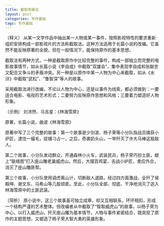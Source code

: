 ```yaml
---
title: 截取改编法
layout: post
categories: 写作基础
tags: 写作基础
---
```


〔释义〕 从某一文学作品中抽出某一人物或某一事件，按照影视特性的要求重新组织安排构成一部影视片的方法称截取法。这种方法适用于长篇小说的改编。它虽然不能反映原著的全貌，但在一般情况下，能保持原作的基本思想。

截取法有两种方式，一种是截取原作中比较完整的事件，构成一部独立而完整的电影故事情节，如从长篇小说《李自成》中截取“双雄会”，集中表现李自成和张献忠又配合又争斗的矛盾冲突。另一种是以原作中某一人物为中心来截取，如从《水浒》中截取“武松”、“鲁智深”等人的故事。

采用截取法进行改编，不论以人物为中心，还是以事件为线索，都必须做到：一要适合电影、电视的艺术形式；二要努力反映原作思想和风格；三要着力塑造好人物形象。

〔示例〕 刘沛然、马吉星：《林海雪原》

原著，长篇小说，曲波《林海雪原》

原著中写了三个完整的故事：第一个故事是少剑波、杨子荣等小分队指战员擒获小炉匠，逮住一撮毛，捉捕刁占一，之后，奇袭奶头山，一举歼灭了许大马棒这股敌人。

第二个故事，小分队发动群众，开通森林小火车，武装民兵，杨子荣巧扮土匪，献上“联络图”打入座山雕老巢威虎山。然后，大摆百鸡宴，舌战小炉匠，里应外合，消灭了座山雕匪帮。

第三个故事，小分队使用调虎离山计，切断敌人退路，经过四方面激战，全歼了侯殿坤、谢文东、马希山等几股顽匪。至此，小分队全部、彻底、干净地消灭了逃入林海雪原中的土匪武装。

〔简析〕 原小说中，这三个故事虽可独立成章，却又互相联系，环环相扣，形成一个结构严谨的艺术整体。但改编者从中截取了“智取威虎山”的故事，以杨子荣为中心，以打入威虎山，歼灭座山雕为基本情节，人物与事件紧密结合，既突现了原作的主题思想，又塑造了杨子荣大智大勇的英雄形象。 